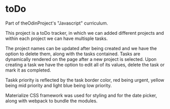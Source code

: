 # toDo
Part of theOdinProject's "Javascript" curriculum.

This project is a toDo tracker, in which we can added different projects and within each project we can have multisple tasks.

The project names can be updated after being created and we have the option to delete them, along with the tasks contained. Tasks are dynamically rendered on the page after a new project is selected. Upon creating a task we have the option to edit all of its values, delete the task or mark it as completed. 

Taskk priority is reflected by the task border color, red being urgent, yellow being mid priority and light blue being low priority. 


Materialize CSS framework was used for styling and for the date picker, along with webpack to bundle the modules.
